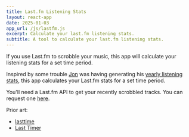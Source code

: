```yaml
---
title: Last.fm Listening Stats
layout: react-app
date: 2025-01-03
app_url: /js/lastfm.js
excerpt: Calculate your last.fm listening stats.
subtitle: A tool to calculate your last.fm listening stats.
---
```


If you use Last.fm to scrobble your music, this app will calculate your listening stats for a set time period.

Inspired by some trouble [Jon](https://jondueck.ca) was having generating his [yearly listening stats](https://jondueck.ca/journal/2024/listening/), this app calculates your Last.fm stats for a set time period.

You'll need a Last.fm API to get your recently scrobbled tracks. You can request one [here](https://www.last.fm/api/account/create).

Prior art:

- [lasttime](https://github.com/undefinist/lasttime)
- [Last Timer](https://pmcdonough8133.github.io/last.timer/)
